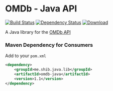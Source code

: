 # OMDb - Java API
[![Build Status](https://travis-ci.org/shibme/omdb-java.svg)](https://travis-ci.org/shibme/omdb-java)
[![Dependency Status](https://www.versioneye.com/user/projects/56adffa87e03c7003db69619/badge.svg?style=flat)](https://www.versioneye.com/user/projects/56adffa87e03c7003db69619)
[![Download](https://api.bintray.com/packages/shibme/maven/omdb-java/images/download.svg)](https://bintray.com/shibme/maven/omdb-java/_latestVersion)

A Java library for the [OMDb API](http://www.omdbapi.com)

### Maven Dependency for Consumers ###
Add to your `pom.xml`
```xml
<dependency>
	<groupId>me.shib.java.lib</groupId>
	<artifactId>omdb-java</artifactId>
	<version>1.1</version>
</dependency>
```
